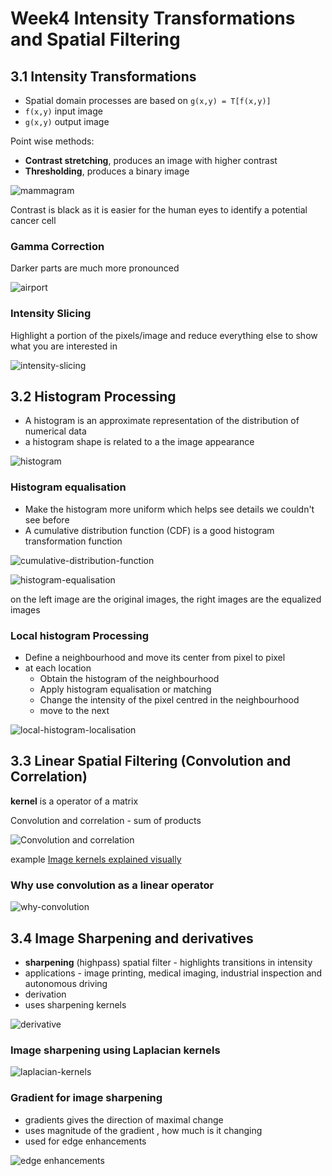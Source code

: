 # Week4 Intensity Transformations and Spatial Filtering

## 3.1 Intensity Transformations 

- Spatial domain processes are based on `g(x,y) = T[f(x,y)]`
- `f(x,y)` input image
- `g(x,y)` output image

Point wise methods:

- **Contrast stretching**, produces an image with higher contrast
- **Thresholding**, produces a binary image

![mammagram](images/mammagram.png)

Contrast is black as it is easier for the human eyes to identify a potential cancer cell

### Gamma Correction

Darker parts are much more pronounced

![airport](images/airport.png)

### Intensity Slicing

Highlight a portion of the pixels/image and reduce everything else to show what you are interested in

![intensity-slicing](images/intensity-slicing.png)

## 3.2 Histogram Processing

- A histogram is an approximate representation of the distribution of numerical data
- a histogram shape is related to a the image appearance

![histogram](images/histogram.png)

### Histogram equalisation

- Make the histogram more uniform which helps see details we couldn't see before
- A cumulative distribution function (CDF) is a good histogram transformation function
  
![cumulative-distribution-function](images/cumulative-distribution-function.png)

![histogram-equalisation](images/histogram-equalisation.png)

on the left image are the original images, the right images are the equalized images

### Local histogram Processing

- Define a neighbourhood and move its center from pixel to pixel
- at each location
  - Obtain the histogram of the neighbourhood
  - Apply histogram equalisation or matching
  - Change the intensity of the pixel centred in the neighbourhood
  - move to the next

![local-histogram-localisation](images/local-histogram-localisation.png)

## 3.3 Linear Spatial Filtering (Convolution and Correlation)

**kernel** is a operator of a matrix

Convolution and correlation - sum of products

![Convolution and correlation](images/correlation-convolution.png)

example [Image kernels explained visually](https://setosa.io/ev/image-kernels/)

### Why use convolution as a linear operator

![why-convolution](images/why-convolution.png)

## 3.4 Image Sharpening and derivatives

- **sharpening** (highpass) spatial filter - highlights transitions in intensity
- applications  - image printing, medical imaging, industrial inspection and autonomous driving
- derivation
- uses sharpening kernels

![derivative](images/derivative.png)

### Image sharpening using Laplacian kernels

![laplacian-kernels](images/laplacian-kernels.png)

### Gradient for image sharpening

- gradients gives the direction of maximal change
- uses magnitude of the gradient , how much is it changing
- used for edge enhancements

![edge enhancements](images/edge-enhancements.png)